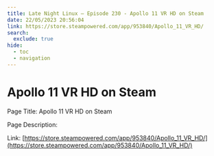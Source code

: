 ```yaml
---
title: Late Night Linux – Episode 230 - Apollo 11 VR HD on Steam
date: 22/05/2023 20:56:04
link: https://store.steampowered.com/app/953840/Apollo_11_VR_HD/
search:
  exclude: true
hide:
  - toc
  - navigation
---
```


# Apollo 11 VR HD on Steam

Page Title: Apollo 11 VR HD on Steam

Page Description:  

Link: [https://store.steampowered.com/app/953840/Apollo_11_VR_HD/](https://store.steampowered.com/app/953840/Apollo_11_VR_HD/)